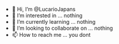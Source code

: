 - 👋 Hi, I’m @LucarioJapans
- 👀 I’m interested in ... nothing
- 🌱 I’m currently learning ... nothing
- 💞️ I’m looking to collaborate on ... nothing
- 📫 How to reach me ... you dont

<!---
LucarioJapans/LucarioJapans is a ✨ special ✨ repository because its `README.md` (this file) appears on your GitHub profile.
You can click the Preview link to take a look at your changes.
--->
